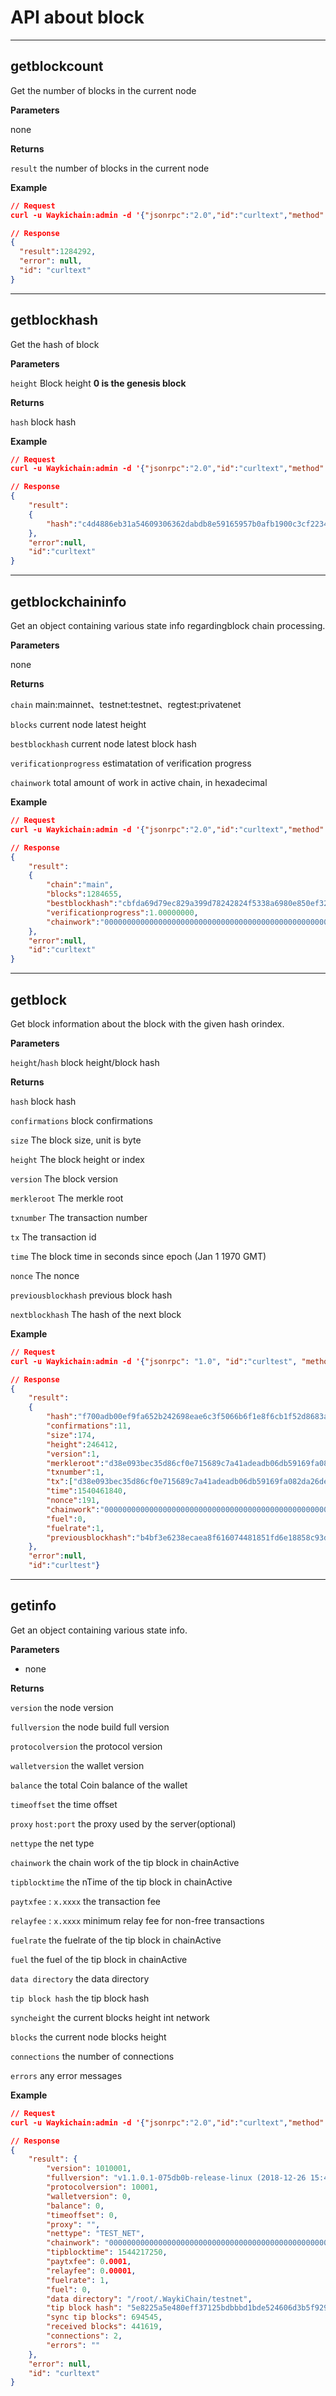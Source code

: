 
<extoc></extoc>

# API about block

---


## getblockcount
Get the number of blocks in the current node

**Parameters** 

none

**Returns**

`result` the number of blocks in the current node

**Example**

```json
// Request
curl -u Waykichain:admin -d '{"jsonrpc":"2.0","id":"curltext","method":"getblockcount"}' -H 'content-type:application/json;' http://127.0.0.1:6967

// Response
{
  "result":1284292,
  "error": null,
  "id": "curltext"
}
```

---


## getblockhash 
Get the hash of block

**Parameters**

`height`  Block height **0 is the genesis block**

**Returns**

`hash`  block hash

**Example**

```json
// Request
curl -u Waykichain:admin -d '{"jsonrpc":"2.0","id":"curltext","method":"getblockhash","params":[1284292]}' -H 'content-type:application/json;' http://127.0.0.1:6967

// Response
{
    "result":
    {
        "hash":"c4d4886eb31a54609306362dabdb8e59165957b0afb1900c3cf2234211ff39f7"
    },
    "error":null,
    "id":"curltext"
}
```

---


## getblockchaininfo
Get an object containing various state info regardingblock chain processing.

**Parameters**

none

**Returns**

`chain` main:mainnet、testnet:testnet、regtest:privatenet

`blocks` current node latest height

`bestblockhash` current node latest block hash

`verificationprogress` estimatation of verification progress

`chainwork` total amount of work in active chain, in hexadecimal

**Example**

```json
// Request
curl -u Waykichain:admin -d '{"jsonrpc":"2.0","id":"curltext","method":"getblockchaininfo"}' -H 'content-type:application/json;' http://127.0.0.1:6967

// Response
{
    "result":
    {
        "chain":"main",
        "blocks":1284655,
        "bestblockhash":"cbfda69d79ec829a399d78242824f5338a6980e850ef323239ca0f6afeace2fa",
        "verificationprogress":1.00000000,
        "chainwork":"0000000000000000000000000000000000000000000000000000000000139a2f"
    },
    "error":null,
    "id":"curltext"
}
```



---


## getblock
Get block information about the block with the given hash orindex.

**Parameters**

`height`/`hash` block height/block hash


**Returns**

`hash` block hash

`confirmations` block confirmations

`size`  The block size, unit is byte

`height`  The block height or index

`version`  The block version

`merkleroot` The merkle root

`txnumber` The transaction number

`tx` The transaction id

`time` The block time in seconds since epoch (Jan 1 1970 GMT)

`nonce` The nonce

`previousblockhash` previous block hash

`nextblockhash` The hash of the next block

**Example**
```json
// Request
curl -u Waykichain:admin -d '{"jsonrpc": "1.0", "id":"curltest", "method": "getblock", "params": [246412] }' -H 'content-type:application/json;' http://127.0.0.1:6967

// Response
{
    "result":
    {
        "hash":"f700adb00ef9fa652b242698eae6c3f5066b6f1e8f6cb1f52d8683a6811e48fe",
        "confirmations":11,
        "size":174,
        "height":246412,
        "version":1,
        "merkleroot":"d38e093bec35d86cf0e715689c7a41adeadb06db59169fa082da26dea71448f5",
        "txnumber":1,
        "tx":["d38e093bec35d86cf0e715689c7a41adeadb06db59169fa082da26dea71448f5"],
        "time":1540461840,
        "nonce":191,
        "chainwork":"000000000000000000000000000000000000000000000000000000000003c28c",
        "fuel":0,
        "fuelrate":1,
        "previousblockhash":"b4bf3e6238ecaea8f616074481851fd6e18858c93dfdc16f28ee9c9075d0ea13","nextblockhash":"f2c2aa3491619bc8985c7398b6695919443d97db2e38d672240a1f16a94cd437"
    },
    "error":null,
    "id":"curltest"}

```

---


## getinfo
Get an object containing various state info.

**Parameters**
* none

**Returns**

`version` the node version

`fullversion`   the node build full version

`protocolversion` the protocol version

`walletversion`    the wallet version

`balance`         the total Coin balance of the wallet

`timeoffset`        the time offset

`proxy` `host:port`    the proxy used by the server(optional)

`nettype`            the net type

`chainwork`        the  chain work of the tip block in chainActive

`tipblocktime`        the  nTime of the tip block in chainActive

`paytxfee` : `x.xxxx`     the transaction fee

`relayfee` : `x.xxxx`       minimum relay fee for non-free transactions

`fuelrate`    the  fuelrate of the tip block in chainActive

`fuel`   the  fuel of the tip block in chainActive

`data directory`  the data directory

`tip block hash` the tip block hash

`syncheight` the current blocks height int network

`blocks`             the current node blocks height

`connections`        the number of connections

`errors` any error messages

**Example**

```json
// Request
curl -u Waykichain:admin -d '{"jsonrpc":"2.0","id":"curltext","method":"getinfo","params":[]}' -H 'content-type:application/json;' http://127.0.0.1:6967

// Response
{
    "result": {
        "version": 1010001,
        "fullversion": "v1.1.0.1-075db0b-release-linux (2018-12-26 15:47:51 +0800)",
        "protocolversion": 10001,
        "walletversion": 0,
        "balance": 0,
        "timeoffset": 0,
        "proxy": "",
        "nettype": "TEST_NET",
        "chainwork": "000000000000000000000000000000000000000000000000000000000006bd13",
        "tipblocktime": 1544217250,
        "paytxfee": 0.0001,
        "relayfee": 0.00001,
        "fuelrate": 1,
        "fuel": 0,
        "data directory": "/root/.WaykiChain/testnet",
        "tip block hash": "5e8225a5e480eff37125bdbbbd1bde524606d3b5f929515064e48a8fb617c707",
        "sync tip blocks": 694545,
        "received blocks": 441619,
        "connections": 2,
        "errors": ""
    },
    "error": null,
    "id": "curltext"
}
```